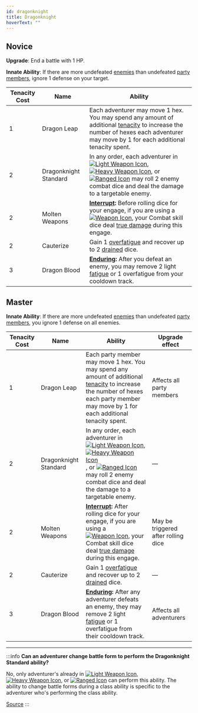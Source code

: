 ```yaml
---
id: dragonknight
title: Dragonknight
hoverText: ""
---
```


## Novice

**Upgrade**: End a battle with 1 HP.

**Innate Ability**: If there are more undefeated [enemies](/docs/glossary/enemy) than undefeated [party members](/docs/glossary/party), ignore 1 defense on your target.

| Tenacity Cost | Name                  | Ability                                                                                                                                                                                                                                                                                                                                                                                                                                                                                             |
| ------------- | --------------------- | --------------------------------------------------------------------------------------------------------------------------------------------------------------------------------------------------------------------------------------------------------------------------------------------------------------------------------------------------------------------------------------------------------------------------------------------------------------------------------------------------- |
| 1             | Dragon Leap           | Each adventurer may move 1 hex. You may spend any amount of additional [tenacity](/docs/glossary/tenacity) to increase the number of hexes each adventurer may move by 1 for each additional tenacity spent.                                                                                                                                                                                                                                                                                        |
| 2             | Dragonknight Standard | In any order, each adventurer in [<img src="/icons/light-weapon.svg" alt="Light Weapon Icon" className="icon-svg" />](/docs/battles/battle-forms/light-weapon), [<img src="/icons/heavy-weapon.svg" alt="Heavy Weapon Icon" className="icon-svg" />](/docs/battles/battle-forms/heavy-weapon), or [<img src="/icons/ranged-weapon.svg" alt="Ranged Icon" className="icon-svg" />](/docs/battles/battle-forms/ranged-weapon) may roll 2 enemy combat dice and deal the damage to a targetable enemy. |
| 2             | Molten Weapons        | **[Interrupt](/docs/glossary/interrupt):** Before rolling dice for your engage, if you are using a [<img src="/icons/weapon.svg" alt="Weapon Icon" className="icon-svg" />](/docs/adventurer/items/types/weapon), your Combat skill dice deal [true damage](/docs/glossary/true-damage) during this engage.                                                                                                                                                                                         |
| 2             | Cauterize             | Gain 1 [overfatigue](/docs/glossary/fatigue) and recover up to 2 [drained](/docs/glossary/drained) dice.                                                                                                                                                                                                                                                                                                                                                                                            |
| 3             | Dragon Blood          | **[Enduring](/docs/glossary/enduring):** After you defeat an enemy, you may remove 2 light [fatigue](/docs/glossary/fatigue) or 1 overfatigue from your cooldown track.                                                                                                                                                                                                                                                                                                                             |

## Master

**Innate Ability**: If there are more undefeated [enemies](/docs/glossary/enemy) than undefeated [party members](/docs/glossary/party), you ignore 1 defense on all enemies.

| Tenacity Cost | Name                  | Ability                                                                                                                                                                                                                                                                                                                                                                                                                                                                                             | Upgrade effect                      |
| ------------- | --------------------- | --------------------------------------------------------------------------------------------------------------------------------------------------------------------------------------------------------------------------------------------------------------------------------------------------------------------------------------------------------------------------------------------------------------------------------------------------------------------------------------------------- | ----------------------------------- |
| 1             | Dragon Leap           | Each party member may move 1 hex. You may spend any amount of additional [tenacity](/docs/glossary/tenacity) to increase the number of hexes each party member may move by 1 for each additional tenacity spent.                                                                                                                                                                                                                                                                                    | Affects all party members           |
| 2             | Dragonknight Standard | In any order, each adventurer in [<img src="/icons/light-weapon.svg" alt="Light Weapon Icon" className="icon-svg" />](/docs/battles/battle-forms/light-weapon), [<img src="/icons/heavy-weapon.svg" alt="Heavy Weapon Icon" className="icon-svg" />](/docs/battles/battle-forms/heavy-weapon), or [<img src="/icons/ranged-weapon.svg" alt="Ranged Icon" className="icon-svg" />](/docs/battles/battle-forms/ranged-weapon) may roll 2 enemy combat dice and deal the damage to a targetable enemy. | —                                   |
| 2             | Molten Weapons        | **[Interrupt](/docs/glossary/interrupt):** After rolling dice for your engage, if you are using a [<img src="/icons/weapon.svg" alt="Weapon Icon" className="icon-svg" />](/docs/adventurer/items/types/weapon), your Combat skill dice deal [true damage](/docs/glossary/true-damage) during this engage.                                                                                                                                                                                          | May be triggered after rolling dice |
| 2             | Cauterize             | Gain 1 [overfatigue](/docs/glossary/fatigue) and recover up to 2 [drained](/docs/glossary/drained) dice.                                                                                                                                                                                                                                                                                                                                                                                            | —                                   |
| 3             | Dragon Blood          | **[Enduring](/docs/glossary/enduring):** After any adventurer defeats an enemy, they may remove 2 light [fatigue](/docs/glossary/fatigue) or 1 overfatigue from their cooldown track.                                                                                                                                                                                                                                                                                                               | Affects all adventurers             |

---

:::info
**Can an adventurer change battle form to perform the Dragonknight Standard ability?**

No, only adventurer's already in [<img src="/icons/light-weapon.svg" alt="Light Weapon Icon" className="icon-svg" />](/docs/battles/battle-forms/light-weapon), [<img src="/icons/heavy-weapon.svg" alt="Heavy Weapon Icon" className="icon-svg" />](/docs/battles/battle-forms/heavy-weapon), or [<img src="/icons/ranged-weapon.svg" alt="Ranged Icon" className="icon-svg" />](/docs/battles/battle-forms/ranged-weapon) can perform this ability. The ability to change battle forms during a class ability is specific to the adventurer who's performing the class ability.

<a href="https://discord.com/channels/273472391403798528/734891265690304634/1342165307027886250" target="_blank">Source</a>
:::
